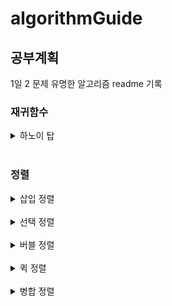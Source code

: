 # algorithmGuide

## 공부계획
  1일 2 문제
  유명한 알고리즘 readme 기록   


### 재귀함수
  <details>
  <summary>
  하노이 탑
  </summary>
  <br>

  하노이 탑은 4가지만 기억하자.    

  탑의 높이가 n일 경우      

  1. 1개면 그냥 옮긴다.  
  2. n-1개를 중간으로 옮긴다.
  3. 바닥 판을 끝으로 옮긴다.   
  4. 중간의 n-1 개를 끝으로 옮긴다.   

  -끝-

  간단한게 최고다.   
  </details>
  <br>

### 정렬
  <details>
  <summary>
  삽입 정렬
  </summary>
  <br>
  
  원리   

  ![](img/inserting-sort-gif.gif)    

  삽입 정렬을 구현할 때에는   
  ```java
  for (int i = 0; i < 10; i++) {
        checkInt = list[i];
        for (int j = i - 1; 0 =< j && checkInt < list[j]; j--) {
        ...
        }
  }
  ```
  같은 큰 틀에서 구현해봅시다.   
  for loop 을 역방향으로도 이동시킬 수 있다는 생각을 할 수 있어야 합니다.   
  순방향으로 1개씩 뽑고, 역방향으로 1개씩 체크하는 구조입니다.   

  시간복잡도   
  Best : O(n)   
  Avg : O(n^2)   
  Worse : O(n^2)   
  </details>
  <br>

  <details>
  <summary>
  선택 정렬
  </summary>
  <br>

  원리    

  ![](img/selection-sort-gif.gif)   

  선택 정렬을 구현할 때에는   
  ```java
  for (int i = 0; i < 10; i++) {
        for (int j = i; j < 10; j++) {

        }
  }
  ```
  와 같이 내부 for loop 안에 외부 for loop 의 인자가 들어갑니다.     
  앞에서부터 쌓아나가는 자료구조입니다.    

  시간복잡도   
  Best : O(n^2)   
  Avg : O(n^2)   
  Worse : O(n^2)
  </details>
  <br>

  <details>
  <summary>
  버블 정렬
  </summary>
  <br>

  원리   

  ![](img/bubble-sort-gif.gif)   
  ![](img/bubble-sort-fromback.png)    

  마치 버블이 위로 올라가는 것을 연상시켜서 버블 정렬이라는 이름을 갖고 있습니다.   
  선택 정렬과 달리 뒤에서부터 쌓아나가는 구조입니다.   

  시간복잡도   
  Best : O(n^2)   
  Avg : O(n^2)   
  Worse : O(n^2)   
  </details>
  <br>

  <details>
  <summary>
  퀵 정렬
  </summary>
  <br>

  원리
  
  ![](img/quick-sort-gif.gif)   
  
  1. pivot 을 정하여 pivot 을 기준으로 좌측에 더 작은 수, 우측에 더 큰 수를 배치한다.
  2. 분할정복으로 반복한다.
  
  low 와 high 를 순차적으로 중앙을 향해 이동합니다.   
  분할정복을 활용하고 있습니다.   
  
  
  시간복잡도   
  Best : O(n^2)   
  Avg : O(n^2)   
  Worse : O(n^2)
  </details>
  <br>

  <details>
  <summary>
  병합 정렬
  </summary>
  <br>

  원리
  
  ![](img/merge-sort.png)
  병합정렬은 분할과 병합으로 이루어져 있습니다.   
  병합정렬의 경우 병합 단계에서 정렬을 합니다.   
  분할정복을 활용하고 있습니다.   

  시간복잡도   
  Best : O(log₂n)   
  Avg : O(log₂n)   
  Worse : O(log₂n)   
  </details>
  <br>


